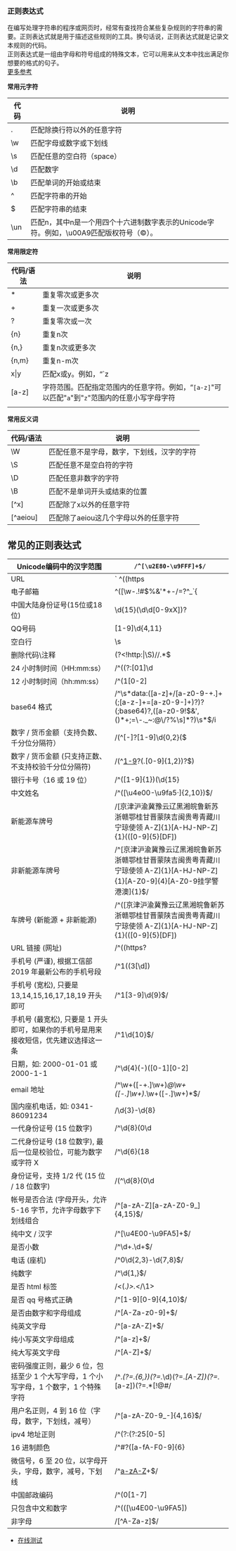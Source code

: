 
### 正则表达式
在编写处理字符串的程序或网页时，经常有查找符合某些复杂规则的字符串的需要。正则表达式就是用于描述这些规则的工具。换句话说，正则表达式就是记录文本规则的代码。  
正则表达式是一组由字母和符号组成的特殊文本，它可以用来从文本中找出满足你想要的格式的句子。  
[更多参考](https://github.com/ziishaned/learn-regex/blob/master/translations/README-cn.md)  

**常用元字符**

| 代码 | 说明                                                         |
| ---- | ------------------------------------------------------------ |
| .    | 匹配除换行符以外的任意字符                                   |
| \w   | 匹配字母或数字或下划线                                       |
| \s   | 匹配任意的空白符（space）                                    |
| \d   | 匹配数字                                                     |
| \b   | 匹配单词的开始或结束                                         |
| ^    | 匹配字符串的开始                                             |
| $    | 匹配字符串的结束                                             |
| \un  | 匹配n，其中n是一个用四个十六进制数字表示的Unicode字符。例如，\u00A9匹配版权符号（©）。 |

**常用限定符**

| 代码/语法 | 说明                                                         |
| --------- | ------------------------------------------------------------ |
| *         | 重复零次或更多次                                             |
| +         | 重复一次或更多次                                             |
| ?         | 重复零次或一次                                               |
| \{n}       | 重复n次                                                      |
| \{n,}      | 重复n次或更多次                                              |
| \{n,m}     | 重复n-m次                                                    |
| x\|y      | 匹配x或y。例如，“`z|food`"能匹配"`z`"或"`food`"。"`(z|f)ood`"则匹配"`zood`"或"`food`"。 |
| [a-z]     | 字符范围。匹配指定范围内的任意字符。例如，“`[a-z]`"可以匹配"`a`"到"`z`"范围内的任意小写字母字符 |
|           |                                                              |

**常用反义词**

| 代码/语法 | 说明                                       |
| --------- | ------------------------------------------ |
| \W        | 匹配任意不是字母，数字，下划线，汉字的字符 |
| \S        | 匹配任意不是空白符的字符                   |
| \D        | 匹配任意非数字的字符                       |
| \B        | 匹配不是单词开头或结束的位置               |
| [^x]      | 匹配除了x以外的任意字符                    |
| [^aeiou]  | 匹配除了aeiou这几个字母以外的任意字符      |

## 常见的正则表达式

| Unicode编码中的汉字范围      | `/^[\u2E80-\u9FFF]+$/`                            |  
| ---------------------------- | ------------------------------------------------- |  
| URL                          | ` ^((https|http)?:\/\/)[^\s]+ `                   |  
| 电子邮箱                     | ^([\w-.!#$%&'*+-/=?^_`{|}~]+)@((?:\w+\.)+)(?:[a-zA-Z]{2,4})$ |  
| 中国大陆身份证号(15位或18位) | \d{15}(\d\d[0-9xX])?                              |  
| QQ号码                       | [1-9]\d{4,11}                                     |  
| 空白行                       | \s                                                |  
| 删除代码\\注释               | (?<!http:\|\S)//.*$                               |  
| 24 小时制时间（HH:mm:ss）    | /^((?:[01]\d|2[0-3]):[0-5]\d:[0-5]\d$)/ |  
| 12 小时制时间（hh:mm:ss）    | /^(1[0-2]|0?[1-9]):[0-5]\d:[0-5]\d$/ |  
| base64 格式                  | /^\s*data:([a-z]+\/[a-z0-9-+.]+(;[a-z-]+=[a-z0-9-]+)?)?(;base64)?,([a-z0-9!$&',()*+;=\-._~:@\/?%\s]*?)\s*$/i |  
| 数字 / 货币金额（支持负数、千分位分隔符） | /(^[-]?[1-9]\d{0,2}($|(,\d{3})*($|(\.\d{1,2}$))))|((^[0](\.\d{1,2})?)|(^[-][0]\.\d{1,2}))$/ |  
| 数字 / 货币金额 (只支持正数、不支持校验千分位分隔符) | /(^[1-9]([0-9]+)?(\.[0-9]{1,2})?$)|(^(0){1}$)|(^[0-9]\.[0-9]([0-9])?$)/ |  
| 银行卡号（16 或 19 位） | /^([1-9]{1})(\d{15}|\d{18})$/ |  
| 中文姓名 | /^([\u4e00-\u9fa5·]{2,10})$/ |  
| 新能源车牌号 | /[京津沪渝冀豫云辽黑湘皖鲁新苏浙赣鄂桂甘晋蒙陕吉闽贵粤青藏川宁琼使领 A-Z]{1}[A-HJ-NP-Z]{1}(([0-9]{5}[DF])|([DF][A-HJ-NP-Z0-9][0-9]{4}))$/ |  
| 非新能源车牌号 | /^[京津沪渝冀豫云辽黑湘皖鲁新苏浙赣鄂桂甘晋蒙陕吉闽贵粤青藏川宁琼使领 A-Z]{1}[A-HJ-NP-Z]{1}[A-Z0-9]{4}[A-Z0-9挂学警港澳]{1}$/ |  
| 车牌号 (新能源 + 非新能源) | /^([京津沪渝冀豫云辽黑湘皖鲁新苏浙赣鄂桂甘晋蒙陕吉闽贵粤青藏川宁琼使领 A-Z]{1}[A-HJ-NP-Z]{1}(([0-9]{5}[DF])|([DF]([A-HJ-NP-Z0-9])[0-9]{4})))|([京津沪渝冀豫云辽黑湘皖鲁新苏浙赣鄂桂甘晋蒙陕吉闽贵粤青藏川宁琼使领 A-Z]{1}[A-Z]{1}[A-HJ-NP-Z0-9]{4}[A-HJ-NP-Z0-9 挂学警港澳]{1})$/ |  
| URL 链接 (网址) | /^((https?|ftp|file):\/\/)?([\da-z.-]+)\.([a-z.]{2,6})(\/\w\.-]*)*\/?/ |  
| 手机号 (严谨), 根据工信部 2019 年最新公布的手机号段 | /^1((3[\d])|(4[5,6,7,9])|(5[0-3,5-9])|(6[5-7])|(7[0-8])|(8[\d])|(9[1,8,9]))\d{8}$/ |  
| 手机号 (宽松), 只要是 13,14,15,16,17,18,19 开头即可 | /^1[3-9]\d{9}$/ |  
| 手机号 (最宽松), 只要是 1 开头即可，如果你的手机号是用来接收短信，优先建议选择这一条 | /^1\d{10}$/ |  
| 日期，如: 2000-01-01 或 2000-1-1 | /^\d{4}(-)([0-1][0-2]|\d)\1([0-2]\d|\d|30|31)$/ |  
| email 地址 | /^\w+([-+.]\w+)*@\w+([-.]\w+)*\.\w+([-.]\w+)*$/ |  
| 国内座机电话，如: 0341-86091234 | /\d{3}-\d{8}|\d{4}-\d{7}/ |  
| 一代身份证号 (15 位数字) | /^\d{8}(0\d|11|12)([0-2]\d|30|31)\d{3}$/ |  
| 二代身份证号 (18 位数字), 最后一位是校验位，可能为数字或字符 X | /^\d{6}(18|19|20)\d{2}(0\d|11|12)([0-2]\d|30|31)\d{3}(\d|X|x)$/ |  
| 身份证号，支持 1/2 代 (15 位 / 18 位数字) | /(^\d{8}(0\d|11|12)([0-2]\d|30|31)\d{3}$)|(^\d{6}(18|19|20)\d{2}(0\d|11|12)([0-2]\d|30|31)\d{3}(\d|X|x)$)/ |  
| 帐号是否合法 (字母开头，允许 5-16 字节，允许字母数字下划线组合 | /^[a-zA-Z][a-zA-Z0-9_]{4,15}$/ |  
| 纯中文 / 汉字 | /^[\u4E00-\u9FA5]+$/ |  
| 是否小数 | /^\d+\.\d+$/ |  
| 电话 (座机) | /^0\d{2,3}-\d{7,8}$/ |  
| 纯数字 | /^\d{1,}$/ |  
| 是否 html 标签 | /<(.*)>.*<\/\1>|<(.*) \/>/ |  
| 是否 qq 号格式正确 | /^[1-9][0-9]{4,10}$/ |  
| 是否由数字和字母组成 | /^[A-Za-z0-9]+$/ |  
| 纯英文字母 | /^[a-zA-Z]+$/ |  
| 纯小写英文字母组成 | /^[a-z]+$/ |  
| 纯大写英文字母 | /^[A-Z]+$/ |  
| 密码强度正则，最少 6 位，包括至少 1 个大写字母，1 个小写字母，1 个数字，1 个特殊字符 | /^.*(?=.{6,})(?=.*\d)(?=.*[A-Z])(?=.*[a-z])(?=.*[!@#$%^&*? ]).*$/ |  
| 用户名正则，4 到 16 位（字母，数字，下划线，减号） | /^[a-zA-Z0-9_-]{4,16}$/ |  
| ipv4 地址正则 | /^(?:(?:25[0-5]|2[0-4][0-9]|[01]?[0-9][0-9]?)\.){3}(?:25[0-5]|2[0-4][0-9]|[01]?[0-9][0-9]?)$/ |  
| 16 进制颜色 | /^#?([a-fA-F0-9]{6}|[a-fA-F0-9]{3})$/ |  
| 微信号，6 至 20 位，以字母开头，字母，数字，减号，下划线 | /^[a-zA-Z]([-_a-zA-Z0-9]{5,19})+$/ |  
| 中国邮政编码 | /^(0[1-7]|1[0-356]|2[0-7]|3[0-6]|4[0-7]|5[1-7]|6[1-7]|7[0-5]|8[013-6])\d{4}$/ |  
| 只包含中文和数字 | /^(([\u4E00-\u9FA5])|(\d))+$/ |  
| 非字母 | /[^A-Za-z]$/ |  


- [在线测试](http://www.regexpal.com)